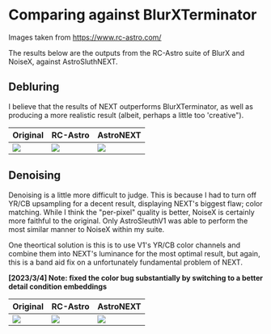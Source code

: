 # Comparing against BlurXTerminator

Images taken from https://www.rc-astro.com/


The results below are the outputs from the RC-Astro suite of BlurX and NoiseX, against AstroSluthNEXT.

## Debluring
I believe that the results of NEXT outperforms BlurXTerminator, as well as producing a more realistic result (albeit, perhaps a little too 'creative"). 

| Original  | RC-Astro  | AstroNEXT |
| --- | --- | --- |
| <img src="blurx/blur_input.jpg"> | <img src="blurx/blur_blurx.jpg"> | <img src="blurx/blur_next.jpg"> |


## Denoising
Denoising is a little more difficult to judge. This is because I had to turn off YR/CB upsampling for a decent result, displaying NEXT's biggest flaw; color matching. While I think the "per-pixel" quality is better, NoiseX is certainly more faithful to the original. Only AstroSleuthV1 was able to perform the most similar manner to NoiseX within my suite. 

One theortical solution is this is to use V1's YR/CB color channels and combine them into NEXT's luminance for the most optimal result, but again, this is a band aid fix on a unfortunately fundamental problem of NEXT. 

**[2023/3/4] Note: fixed the color bug substantially by switching to a better detail condition embeddings**

| Original  | RC-Astro  | AstroNEXT |
| --- | --- | --- |
| <img src="blurx/noise_input.jpg"> | <img src="blurx/noise_blurx.jpg"> | <img src="blurx/noise_next.jpg"> |